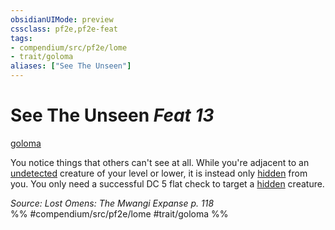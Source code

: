 ```yaml
---
obsidianUIMode: preview
cssclass: pf2e,pf2e-feat
tags:
- compendium/src/pf2e/lome
- trait/goloma
aliases: ["See The Unseen"]
---
```

# See The Unseen  *Feat 13*  
[goloma](/rules/traits/goloma-lome.md)  


You notice things that others can't see at all. While you're adjacent to an [undetected](/rules/conditions.md#Undetected) creature of your level or lower, it is instead only [hidden](/rules/conditions.md#Hidden) from you. You only need a successful DC 5 flat check to target a [hidden](/rules/conditions.md#Hidden) creature.

*Source: Lost Omens: The Mwangi Expanse p. 118*  
%% #compendium/src/pf2e/lome #trait/goloma %%